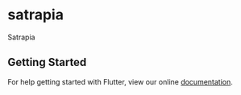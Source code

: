 # satrapia

Satrapia

## Getting Started

For help getting started with Flutter, view our online
[documentation](https://flutter.io/).
